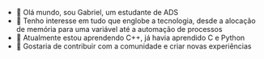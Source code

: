 - 👋 Olá mundo, sou Gabriel, um estudante de ADS
- 👀 Tenho interesse em tudo que englobe a tecnologia, desde a alocação de memória para uma variável até a automação de processos
- 🌱 Atualmente estou aprendendo C++, já havia aprendido C e Python 
- 💞️ Gostaria de contribuir com a comunidade e criar novas experiências

<!---
GabrielOFernades/GabrielOFernades is a ✨ special ✨ repository because its `README.md` (this file) appears on your GitHub profile.
You can click the Preview link to take a look at your changes.
--->
